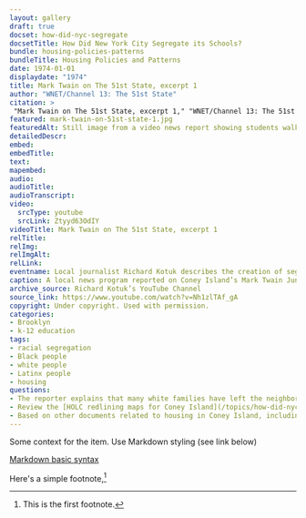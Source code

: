 ```yaml
--- 
layout: gallery
draft: true
docset: how-did-nyc-segregate
docsetTitle: How Did New York City Segregate its Schools?
bundle: housing-policies-patterns
bundleTitle: Housing Policies and Patterns
date: 1974-01-01
displaydate: "1974"
title: Mark Twain on The 51st State, excerpt 1
author: "WNET/Channel 13: The 51st State"
citation: >
 "Mark Twain on The 51st State, excerpt 1," "WNET/Channel 13: The 51st State", in New York City Civil Rights History Project, Accessed: [Month Day, Year], https://nyccivilrightshistory.org/gallery/mark-twain-on-51st-state-1.
featured: mark-twain-on-51st-state-1.jpg
featuredAlt: Still image from a video news report showing students walking around the front entrance of Mark Twain Junior High School
detailedDescr: 
embed: 
embedTitle: 
text: 
mapembed: 
audio: 
audioTitle: 
audioTranscript: 
video: 
  srcType: youtube
  srcLink: Ztyyd63OdIY
videoTitle: Mark Twain on The 51st State, excerpt 1
relTitle: 
relImg: 
relImgAlt: 
relLink: 
eventname: Local journalist Richard Kotuk describes the creation of segregated white and Black neighborhoods in Coney Island. 
caption: A local news program reported on Coney Island’s Mark Twain Junior High School in 1974. The program provides a brief history of the creation of segregated white and Black neighborhoods in the area. 
archive_source: Richard Kotuk’s YouTube Channel
source_link: https://www.youtube.com/watch?v=Nh1zlTAf_gA
copyright: Under copyright. Used with permission.
categories: 
- Brooklyn
- k-12 education
tags: 
- racial segregation
- Black people
- white people
- Latinx people
- housing
questions: 
- The reporter explains that many white families have left the neighborhood because they “no longer want to live in the area.” What government policies helped white families to move to new apartments within the city or to the suburbs? 
- Review the [HOLC redlining maps for Coney Island](/topics/how-did-nyc-segregate/housing-policies-patterns/holc-map). In your opinion, how are the decisions about where to build public housing connected to this map and the area description?
- Based on other documents related to housing in Coney Island, including the [HOLC redlining maps for Coney Island](/topics/how-did-nyc-segregate/housing-policies-patterns/holc-map) and the [FHA’s Underwriting Manual](/topics/how-did-nyc-segregate/housing-policies-patterns/underwriting-manual), does the reporter offer a clear explanation or how and why Coney Island’s population changed in this time? How would you edit or improve his explanation?
--- 
```


Some context for the item. Use Markdown styling (see link below)

[Markdown basic syntax](https://www.markdownguide.org/basic-syntax/)

Here's a simple footnote,[^1]

[^1]: This is the first footnote.
